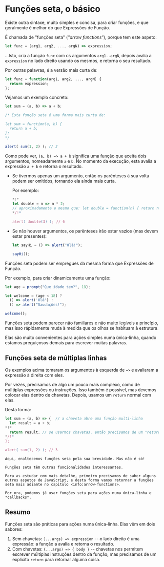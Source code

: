 # Funções seta, o básico

Existe outra sintaxe, muito simples e concisa, para criar funções, e que geralmente é melhor do que Expressões de Função.

É chamada de "funções seta" (*"arrow functions"*), porque tem este aspeto:

```js
let func = (arg1, arg2, ..., argN) => expression;
```

...Isto, cria a função `func` com os argumentos `arg1..argN`, depois avalia a `expression` no lado direito usando os mesmos, e retorna o seu resultado.

Por outras palavras, é a versão mais curta de:

```js
let func = function(arg1, arg2, ..., argN) {
  return expression;
};
```

Vejamos um exemplo concreto:

```js run
let sum = (a, b) => a + b;

/* Esta função seta é uma forma mais curta de:

let sum = function(a, b) {
  return a + b;
};
*/

alert( sum(1, 2) ); // 3
```

Como pode ver, `(a, b) => a + b` significa uma função que aceita dois argumentos, nomeadamente `a` e `b`. No momento da execução, esta avalia a expressão `a + b` e retorna o resultado.

- Se tivermos apenas um argumento, então os parênteses à sua volta podem ser omitidos, tornando ela ainda mais curta.

    Por exemplo:

    ```js run
    *!*
    let double = n => n * 2;
    // aproximadamente o mesmo que: let double = function(n) { return n * 2 }
    */!*

    alert( double(3) ); // 6
    ```

- Se não houver argumentos, os parênteses irão estar vazios (mas devem estar presentes):

    ```js run
    let sayHi = () => alert("Olá!");

    sayHi();
    ```

Funções seta podem ser empregues da mesma forma que Expressões de Função.

Por exemplo, para criar dinamicamente uma função:

```js run
let age = prompt("Que idade tem?", 18);

let welcome = (age < 18) ?
  () => alert('Olá') :
  () => alert("Saudações!");

welcome();
```

Funções seta podem parecer não familiares e não muito legíveis a princípio, mas isso rápidamente muda à medida que os olhos se habituam à estrutura.

Elas são muito convenientes para ações simples numa única-linha, quando estamos preguiçosos demais para escrever muitas palavras.

## Funções seta de múltiplas linhas

Os exemplos acima tomaram os argumentos à esquerda de `=>` e avaliaram a expressão à direita com eles.

Por vezes, precisamos de algo um pouco mais complexo, como de múltiplas expressões ou instruções. Isso também é possível, mas devemos colocar elas dentro de chavetas. Depois, usamos um `return` normal com elas.

Desta forma:

```js run
let sum = (a, b) => {  // a chaveta abre uma função multi-linha
  let result = a + b;
*!*
  return result; // se usarmos chavetas, então precisamos de um "return" explícito
*/!*
};

alert( sum(1, 2) ); // 3
```

```smart header="Mais à frente"
Aqui, enaltecemos funções seta pela sua brevidade. Mas não é só!

Funções seta têm outras funcionalidades interessantes.

Para as estudar com mais detalhe, primeiro precisamos de saber alguns outros aspetos de JavaScript, e desta forma vamos retornar a funções seta mais adiante no capitulo <info:arrow-functions>.

Por ora, podemos já usar funções seta para ações numa única-linha e *callbacks*.
```

## Resumo

Funções seta são práticas para ações numa única-linha. Elas vêm em dois sabores:

1. Sem chavetas: `(...args) => expression` -- o lado direito é uma expressão: a função a avalia e retorna o resultado.
2. Com chavetas: `(...args) => { body }` -- chavetas nos permitem escrever múltiplas instruções dentro da função, mas precisamos de um explícito `return` para retornar alguma coisa.
